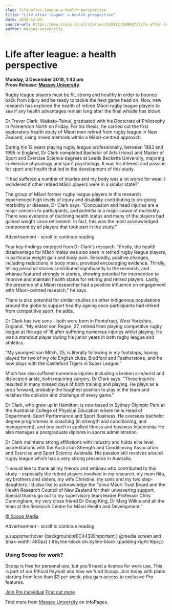 ```yaml
---
slug: life-after-league-a-health-perspective
title: "Life after league: a health perspective"
date: 2018-12-03
source-url: https://www.scoop.co.nz/stories/CU1812/S00007/life-after-league-a-health-perspective.htm
author: massey-university
---
```

Life after league: a health perspective
=======================================

**Monday, 3 December 2018, 1:43 pm**  
**Press Release: [Massey University](https://info.scoop.co.nz/Massey_University)**

Rugby league players must be fit, strong and healthy in order to bounce back from injury and be ready to tackle the next game head on. Now, new research has explored the health of retired Māori rugby league players to see if any health advantages remain long after the final whistle has blown.

Dr Trevor Clark, Waikato-Tainui, graduated with his Doctorate of Philosophy in Palmerston North on Friday. For his thesis, he carried out the first exploratory health study of Māori men retired from rugby league in New Zealand, using mixed methods within a Māori-centred approach.

During his 12 years playing rugby league professionally, between 1983 and 1995 in England, Dr Clark completed Bachelor of Arts (Hons) and Master of Sport and Exercise Science degrees at Leeds Becketts University, majoring in exercise physiology and sport psychology. It was his interest and passion for sport and health that led to the development of this study.

“I had suffered a number of injuries and my body was a lot worse for wear. I wondered if other retired Māori players were in a similar state?”

The group of Māori former rugby league players in this research experienced high levels of injury and disability contributing to on-going morbidity or disease, Dr Clark says. “Concussion and head injuries are a major concern to participants, and potentially a major cause of morbidity. There was evidence of declining health status and many of the players had gained weight since retirement. In fact, this was the most acknowledged component by all players that took part in the study.”

Advertisement - scroll to continue reading





Four key findings emerged from Dr Clark’s research. “Firstly, the health disadvantage for Māori males was also seen in retired rugby league players, in particular weight gain and body pain. Secondly, positive changes, including reductions in body mass, provided encouraging evidence. Thirdly, telling personal stories contributed significantly to the research, and whānau featured strongly in stories, showing potential for intervention to improve and maintain health status for retiring and retired players. Lastly, the presence of a Māori researcher had a positive influence on engagement with Māori-centred research,” he says.

There is also potential for similar studies on other indigenous populations around the globe to support healthy ageing once participants had retired from competitive sport, he adds.

Dr Clark has two sons - both were born in Pontefract, West Yorkshire, England. “My eldest son Regan, 27, retired from playing competitive rugby league at the age of 18 after suffering numerous injuries whilst playing. He was a standout player during his junior years in both rugby league and athletics.

“My youngest son Mitch, 25, is literally following in my footsteps, having played for two of my old English clubs, Bradford and Featherstone, and he now plays with the Castleford Tigers in Super League.”

Mitch has also suffered numerous injuries including a broken arm/wrist and dislocated ankle, both requiring surgery, Dr Clark says. “These injuries resulted in many missed days of both training and playing. He plays as a prop forward, probably the toughest position to play in the team and relishes the collision and challenge of every game.”

Dr Clark, who grew up in Hamilton, is now based in Sydney Olympic Park at the Australian College of Physical Education where he is Head of Department, Sport Performance and Sport Business. He oversees bachelor degree programmes in coaching (in strength and conditioning, and management), and one each in applied fitness and business leadership. He also manages a postgraduate diploma in sports administration.

Dr Clark maintains strong affiliations with industry and holds elite level accreditations with the Australian Strength and Conditioning Association and Exercise and Sport Science Australia. His passion still revolves around rugby league which has a very strong presence in Australia.

“I would like to thank all my friends and whānau who contributed to this study – especially the retired players involved in my research, my mum Rita, my brothers and sisters, my wife Christine, my sons and my two step-daughters. I’d also like to acknowledge the Tainui Māori Trust Board and the Health Research Council of New Zealand for their unwavering support. Special thanks go out to my supervisory team leader Professor Chris Cunningham, my very close friend Dr Doug King, Dr Marg Wilkie and all the team at the Research Centre for Māori Health and Development.”  

[© Scoop Media](http://www.scoop.co.nz/about/terms.html)  

Advertisement - scroll to continue reading



a.supporter:hover {background:#EC4438!important;} @media screen and (max-width: 480px) { #byline-block div.byline-block {padding-right:16px;}}

### Using Scoop for work?

Scoop is free for personal use, but you’ll need a licence for work use. This is part of our Ethical Paywall and how we fund Scoop. Join today with plans starting from less than $3 per week, plus gain access to exclusive _Pro_ features.  
  
[Join Pro Individual](https://pro.scoop.co.nz/Individual/?from=ProIn24) [Find out more](https://pro.scoop.co.nz/using-scoop-for-work/?from=ProIn24)

Find more from [Massey University](https://info.scoop.co.nz/Massey_University) on InfoPages.